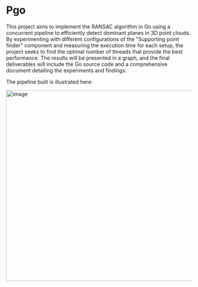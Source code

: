 # Pgo

This project aims to implement the RANSAC algorithm in Go using a concurrent pipeline to efficiently detect dominant planes in 3D point clouds. By experimenting with different configurations of the "Supporting point finder" component and measuring the execution time for each setup, the project seeks to find the optimal number of threads that provide the best performance. The results will be presented in a graph, and the final deliverables will include the Go source code and a comprehensive document detailing the experiments and findings.

The pipeline built is illustrated here: 

<img width="518" alt="image" src="https://github.com/ChadaBendriss/Pgo/assets/113207156/7a2d00a6-75d2-4833-ba07-e7e8ce15a0cb">




